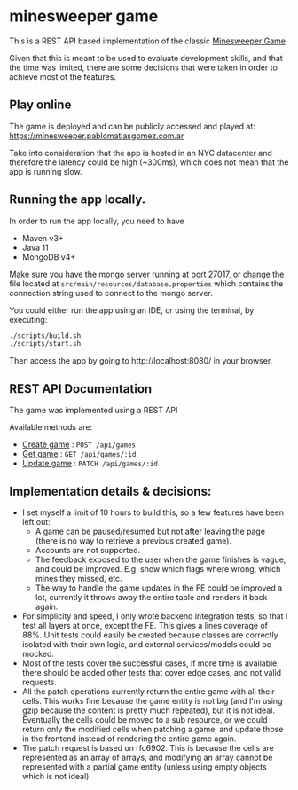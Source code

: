 # minesweeper game

This is a REST API based implementation of the classic [Minesweeper Game](https://en.wikipedia.org/wiki/Minesweeper_(video_game))

Given that this is meant to be used to evaluate development skills, and that the time was limited, there are some decisions that were taken in order to achieve most of the features.

## Play online

The game is deployed and can be publicly accessed and played at: https://minesweeper.pablomatiasgomez.com.ar 

Take into consideration that the app is hosted in an NYC datacenter and therefore the latency could be high (~300ms), which does not mean that the app is running slow.

## Running the app locally.

In order to run the app locally, you need to have
* Maven v3+
* Java 11
* MongoDB v4+

Make sure you have the mongo server running at port 27017, or change the file located at `src/main/resources/database.properties` which contains the connection string used to connect to the mongo server.

You could either run the app using an IDE, or using the terminal, by executing:

```bash
./scripts/build.sh
./scripts/start.sh
```

Then access the app by going to http://localhost:8080/ in your browser.

## REST API Documentation
  
The game was implemented using a REST API

Available methods are:

* [Create game](restdoc/post-game.md) : `POST /api/games`  
* [Get game](restdoc/get-game.md) : `GET /api/games/:id`
* [Update game](restdoc/patch-game.md) : `PATCH /api/games/:id`

## Implementation details & decisions:

* I set myself a limit of 10 hours to build this, so a few features have been left out:
    * A game can be paused/resumed but not after leaving the page (there is no way to retrieve a previous created game).
    * Accounts are not supported.
    * The feedback exposed to the user when the game finishes is vague, and could be improved. E.g. show which flags where wrong, which mines they missed, etc.
    * The way to handle the game updates in the FE could be improved a lot, currently it throws away the entire table and renders it back again.
* For simplicity and speed, I only wrote backend integration tests, so that I test all layers at once, except the FE. This gives a lines coverage of 88%. Unit tests could easily be created because classes are correctly isolated with their own logic, and external services/models could be mocked.
* Most of the tests cover the successful cases, if more time is available, there should be added other tests that cover edge cases, and not valid requests.
* All the patch operations currently return the entire game with all their cells. This works fine because the game entity is not big (and I'm using gzip because the content is pretty much repeated), but it is not ideal. Eventually the cells could be moved to a sub resource, or we could return only the modified cells when patching a game, and update those in the frontend instead of rendering the entire game again.
* The patch request is based on rfc6902. This is because the cells are represented as an array of arrays, and modifying an array cannot be represented with a partial game entity (unless using empty objects which is not ideal).
